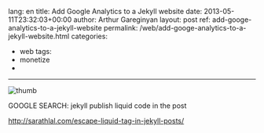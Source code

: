 lang: en
title: Add Google Analytics to a Jekyll website
date: 2013-05-11T23:32:03+00:00
author: Arthur Gareginyan
layout: post
ref: add-googe-analytics-to-a-jekyll-website
permalink: /web/add-googe-analytics-to-a-jekyll-website.html
categories:
  - web
tags:
  - monetize
  - 

---

![thumb]()

GOOGLE SEARCH:
	jekyll publish liquid code in the post
	
	

http://sarathlal.com/escape-liquid-tag-in-jekyll-posts/
